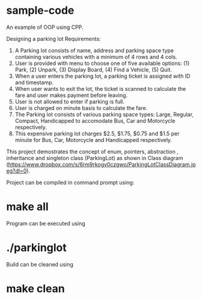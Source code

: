 # sample-code
An example of OOP using CPP.

Designing a parking lot
Requirements:
1. A Parking lot consists of name, address and parking space type containing various vehicles with a minimum of 4 rows and 4 cols.
2. User is provided with menu to choose one of five available options: (1) Park, (2) Unpark, (3) Display Board, (4) Find a Vehicle, (5) Quit.
3. When a user enters the parking lot, a parking ticket is assigned with ID and timestamp.
4. When user wants to exit the lot, the ticket is scanned to calculate the fare and user makes payment before leaving.
5. User is not allowed to enter if parking is full.
6. User is charged on minute basis to calculate the fare.
7. The Parking lot consists of various parking space types: Large, Regular, Compact, Handicapped to accomodate Bus, Car and Motorcycle respectively.
8. This expensive parking lot charges $2.5, $1.75, $0.75 and $1.5 per minute for Bus, Car, Motorcycle and Handicapped respectively.

This project demostrates the concept of enum, pointers, abstraction , inheritance and singleton class (ParkingLot) as shown in Class diagram (https://www.dropbox.com/s/6rm9rkogv0czgwo/ParkingLotClassDiagram.jpeg?dl=0).


Project can be compiled in command prompt using:

# make all

Program can be executed using

# ./parkinglot

Build can be cleaned using

# make clean
